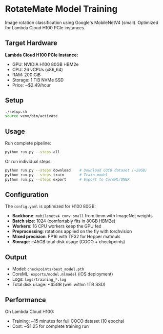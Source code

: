 # RotateMate Model Training

Image rotation classification using Google's MobileNetV4 (small). Optimized for Lambda Cloud H100 PCIe instances.

## Target Hardware

**Lambda Cloud H100 PCIe Instance:**
- GPU: NVIDIA H100 80GB HBM2e
- CPU: 26 vCPUs (x86_64)
- RAM: 200 GiB
- Storage: 1 TiB NVMe SSD
- Price: ~$2.49/hour

## Setup

```bash
./setup.sh
source venv/bin/activate
```

## Usage

Run complete pipeline:
```bash
python run.py --steps all
```

Or run individual steps:
```bash
python run.py --steps download    # Download COCO dataset (~20GB)
python run.py --steps train       # Train model
python run.py --steps export      # Export to CoreML/ONNX
```

## Configuration

The `config.yaml` is optimized for H100 80GB:
- **Backbone**: `mobilenetv4_conv_small` from timm with ImageNet weights
- **Batch size**: 1024 (comfortably fits in 80GB HBM2e)
- **Workers**: 16 CPU workers keep the GPU fed
- **Preprocessing**: rotations applied on the fly with torchvision
- **Mixed precision**: FP16 with TF32 for Hopper matmuls
- **Storage**: ~45GB total disk usage (COCO + checkpoints)

## Output

- Model: `checkpoints/best_model.pth`
- CoreML: `exports/model.mlmodel` (iOS deployment)
- Logs: `logs/training_*.log`
- Total disk usage: ~45GB (well within 1TB SSD)

## Performance

On Lambda Cloud H100:
- Training: ~15 minutes for full COCO dataset (10 epochs)
- Cost: ~$1.25 for complete training run
